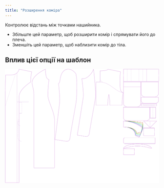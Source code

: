 ```yaml
---
title: "Розширення коміра"
---
```


Контролює відстань між точками нашийника.

- Збільште цей параметр, щоб розширити комір і спрямувати його до плеча.
- Зменшіть цей параметр, щоб наблизити комір до тіла.

## Вплив цієї опції на шаблон

![На цьому зображенні показано вплив цієї опції шляхом накладання декількох варіантів, які мають різне значення для цієї опції](carlita_collarspread_sample.svg "Вплив цієї опції на шаблон")
